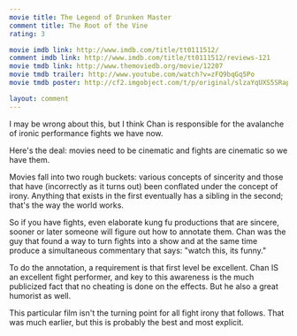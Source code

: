 ```yaml
---
movie title: The Legend of Drunken Master
comment title: The Root of the Vine
rating: 3

movie imdb link: http://www.imdb.com/title/tt0111512/
comment imdb link: http://www.imdb.com/title/tt0111512/reviews-121
movie tmdb link: http://www.themoviedb.org/movie/12207
movie tmdb trailer: http://www.youtube.com/watch?v=zFQ9bqGq5Po
movie tmdb poster: http://cf2.imgobject.com/t/p/original/slzaYqUXS5SRapeiqawYKppBiNu.jpg

layout: comment
---
```


I may be wrong about this, but I think Chan is responsible for the avalanche of ironic performance fights we have now.

Here's the deal: movies need to be cinematic and fights are cinematic so we have them.

Movies fall into two rough buckets: various concepts of sincerity and those that have (incorrectly as it turns out) been conflated under the concept of irony. Anything that exists in the first eventually has a sibling in the second; that's the way the world works.

So if you have fights, even elaborate kung fu productions that are sincere, sooner or later someone will figure out how to annotate them. Chan was the guy that found a way to turn fights into a show and at the same time produce a simultaneous commentary that says: "watch this, its funny." 

To do the annotation, a requirement is that first level be excellent. Chan IS an excellent fight performer, and key to this awareness is the much publicized fact that no cheating is done on the effects. But he also a great humorist as well.

This particular film isn't the turning point for all fight irony that follows. That was much earlier, but this is probably the best and most explicit.